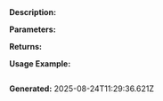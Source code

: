 
## 

**Description:** 

**Parameters:**


**Returns:** 

**Usage Example:**
```typescript

```

**Generated:** 2025-08-24T11:29:36.621Z
